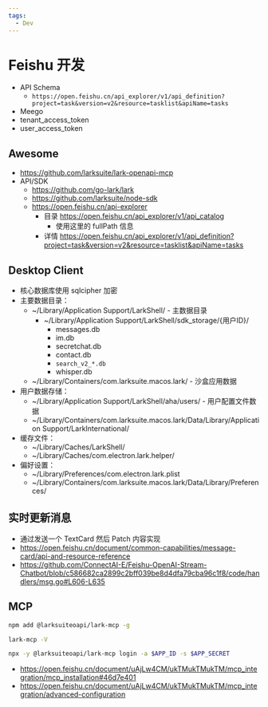 ```yaml
---
tags:
  - Dev
---
```


# Feishu 开发

- API Schema
  - `https://open.feishu.cn/api_explorer/v1/api_definition?project=task&version=v2&resource=tasklist&apiName=tasks`
- Meego
- tenant_access_token
- user_access_token

## Awesome

- https://github.com/larksuite/lark-openapi-mcp
- API/SDK
  - https://github.com/go-lark/lark
  - https://github.com/larksuite/node-sdk
  - https://open.feishu.cn/api-explorer
    - 目录 https://open.feishu.cn/api_explorer/v1/api_catalog
      - 使用这里的 fullPath 信息
    - 详情 https://open.feishu.cn/api_explorer/v1/api_definition?project=task&version=v2&resource=tasklist&apiName=tasks

## Desktop Client

- 核心数据库使用 sqlcipher 加密
- 主要数据目录：
  - ~/Library/Application Support/LarkShell/ - 主数据目录
    - ~/Library/Application Support/LarkShell/sdk_storage/{用户ID}/
      - messages.db
      - im.db
      - secretchat.db
      - contact.db
      - `search_v2_*.db`
      - whisper.db
  - ~/Library/Containers/com.larksuite.macos.lark/ - 沙盒应用数据
- 用户数据存储：
  - ~/Library/Application Support/LarkShell/aha/users/ - 用户配置文件数据
  - ~/Library/Containers/com.larksuite.macos.lark/Data/Library/Application Support/LarkInternational/
- 缓存文件：
  - ~/Library/Caches/LarkShell/
  - ~/Library/Caches/com.electron.lark.helper/
- 偏好设置：
  - ~/Library/Preferences/com.electron.lark.plist
  - ~/Library/Containers/com.larksuite.macos.lark/Data/Library/Preferences/

## 实时更新消息

- 通过发送一个 TextCard 然后 Patch 内容实现
- https://open.feishu.cn/document/common-capabilities/message-card/api-and-resource-reference
- https://github.com/ConnectAI-E/Feishu-OpenAI-Stream-Chatbot/blob/c586682ca2899c2bff039be8d4dfa79cba96c1f8/code/handlers/msg.go#L606-L635

## MCP



```bash
npm add @larksuiteoapi/lark-mcp -g

lark-mcp -V

npx -y @larksuiteoapi/lark-mcp login -a $APP_ID -s $APP_SECRET
```

- https://open.feishu.cn/document/uAjLw4CM/ukTMukTMukTM/mcp_integration/mcp_installation#46d7e401
- https://open.feishu.cn/document/uAjLw4CM/ukTMukTMukTM/mcp_integration/advanced-configuration
